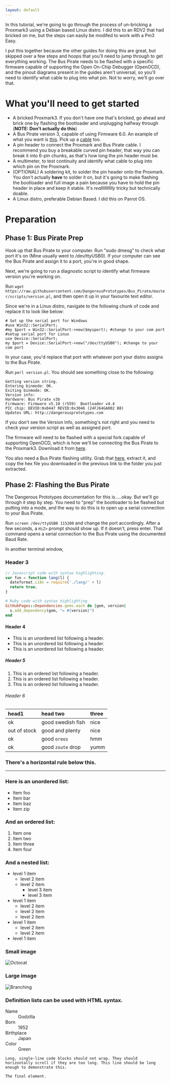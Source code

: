 ```yaml
---
layout: default
---
```


In this tutorial, we're going to go through the process of un-bricking a Proxmark3 using a Debian based Linux distro. I did this to an RDV2 that had bricked on me, but the steps can easily be modifed to work with a Pm3 Easy.

I put this together because the other guides for doing this are great, but skipped over a few steps and hoops that you'll need to jump through to get everything working. The Bus Pirate needs to be flashed with a specific firmware capable of supporting the Open On-Chip Debugger (OpenOCD), and the pinout diagrams present in the guides aren't universal, so you'll need to identify what cable to plug into what pin. Not to worry, we'll go over that.

# What you'll need to get started

*   A bricked Proxmark3. If you don't have one that's bricked, go ahead and brick one by flashing the bootloader and unplugging halfway through (**NOTE: Don't actually do this**)
*   A Bus Pirate version 3, capable of using Firmware 6.0. An example of what you want is [this](https://www.sparkfun.com/products/12942). Pick up a [cable](https://www.sparkfun.com/products/9556) too.
*   A pin header to connect the Proxmark and Bus Pirate cable. I recommend you buy a breakable curved pin header, that way you can break it into 6-pin chunks, as that's how long the pin header must be.
*   A multimeter, to test continuity and identify what cable to plug into which pin on the Proxmark.
*   (OPTIONAL) A soldering kit, to solder the pin header onto the Proxmark. You don't actually **have** to solder it on, but it's going to make flashing the bootloader and full image a pain because you have to hold the pin header in place and keep it stable. It's _reallllllllllly_ tricky but technically doable.
*   A Linux distro, preferable Debian Based. I did this on Parrot OS.

# Preparation
## Phase 1: Bus Pirate Prep

Hook up that Bus Pirate to your computer. Run "sudo dmesg" to check what port it's on (Mine usually went to /dev/ttyUSB0). If your computer can see the Bus Pirate and assign it to a port, you're in good shape. 

Next, we're going to run a diagnostic script to identify what firmware version you're working on. 

Run ```wget https://raw.githubusercontent.com/DangerousPrototypes/Bus_Pirate/master/scripts/version.pl```, and then open it up in your favourite text editor.

Since we're in a Linux distro, navigate to the following chunk of code and replace it to look like below:

```
# Set up the serial port for Windows
#use Win32::SerialPort;
#my $port = Win32::SerialPort->new($mysport); #change to your com port
#setup serial port for Linux
use Device::SerialPort;
my $port = Device::SerialPort->new("/dev/ttyUSB0"); #change to your com port
```
In your case, you'd replace that port with whatever port your distro assigns to the Bus Pirate.

Run ```perl version.pl```. You should see something close to the following:

```
Getting version string.
Entering binmode: OK.
Exiting binmode: OK.
Version info:
Hardware: Bus Pirate v3b
Firmware: Firmware v5.10 (r559)  Bootloader v4.4
PIC chip: DEVID:0x0447 REVID:0x3046 (24FJ64GA002 B8)
Updates URL: http://dangerousprototypes.com
```

If you don't see the Version Info, something's not right and you need to check your version script as well as assigned port.

The firmware will need to be flashed with a special fork capable of supporting OpenOCD, which is how we'll be connecting the Bus Pirate to the Proxmark3. Download it from [here](http://dangerousprototypes.com/forum/download/file.php?id=9188).

You also need a Bus Pirate flashing utility. Grab that [here](https://storage.googleapis.com/google-code-archive-downloads/v2/code.google.com/the-bus-pirate/BusPirate.firmware.v5.10.zip), extract it, and copy the hex file you downloaded in the previous link to the folder you just extracted.

## Phase 2: Flashing the Bus Pirate

The Dangerous Prototypes documentation for this is.....okay. But we'll go through it step by step.
You need to "prep" the bootloader to be flashed but putting into a mode, and the way to do this is to open up a serial connection to your Bus Pirate.

Run ```screen /dev/ttyUSB0 115200``` and change the port accordingly. After a few seconds, a ```HiZ>``` prompt should show up. If it doesn't, press enter. That command opens a serial connection to the Bus Pirate using the documented Baud Rate.

In another terminal window, 


### Header 3

```js
// Javascript code with syntax highlighting.
var fun = function lang(l) {
  dateformat.i18n = require('./lang/' + l)
  return true;
}
```

```ruby
# Ruby code with syntax highlighting
GitHubPages::Dependencies.gems.each do |gem, version|
  s.add_dependency(gem, "= #{version}")
end
```

#### Header 4

*   This is an unordered list following a header.
*   This is an unordered list following a header.
*   This is an unordered list following a header.

##### Header 5

1.  This is an ordered list following a header.
2.  This is an ordered list following a header.
3.  This is an ordered list following a header.

###### Header 6

| head1        | head two          | three |
|:-------------|:------------------|:------|
| ok           | good swedish fish | nice  |
| out of stock | good and plenty   | nice  |
| ok           | good `oreos`      | hmm   |
| ok           | good `zoute` drop | yumm  |

### There's a horizontal rule below this.

* * *

### Here is an unordered list:

*   Item foo
*   Item bar
*   Item baz
*   Item zip

### And an ordered list:

1.  Item one
1.  Item two
1.  Item three
1.  Item four

### And a nested list:

- level 1 item
  - level 2 item
  - level 2 item
    - level 3 item
    - level 3 item
- level 1 item
  - level 2 item
  - level 2 item
  - level 2 item
- level 1 item
  - level 2 item
  - level 2 item
- level 1 item

### Small image

![Octocat](https://github.githubassets.com/images/icons/emoji/octocat.png)

### Large image

![Branching](https://guides.github.com/activities/hello-world/branching.png)


### Definition lists can be used with HTML syntax.

<dl>
<dt>Name</dt>
<dd>Godzilla</dd>
<dt>Born</dt>
<dd>1952</dd>
<dt>Birthplace</dt>
<dd>Japan</dd>
<dt>Color</dt>
<dd>Green</dd>
</dl>

```
Long, single-line code blocks should not wrap. They should horizontally scroll if they are too long. This line should be long enough to demonstrate this.
```

```
The final element.
```
